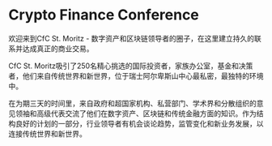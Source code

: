 # Crypto Finance Conference

欢迎来到CfC St. Moritz - 数字资产和区块链领导者的圈子，在这里建立持久的联系并达成真正的商业交易。

CfC St. Moritz吸引了250名精心挑选的国际投资者，家族办公室，基金和决策者，他们来自传统世界和新世界，位于瑞士阿尔卑斯山中心最私密，最独特的环境中。

在为期三天的时间里，来自政府和超国家机构、私营部门、学术界和分散组织的意见领袖和高级代表交流了他们在数字资产、区块链和传统金融方面的知识。作为结构良好的计划的一部分，行业领导者有机会谈论趋势，监管变化和新业务发展，以连接传统世界和新世界。
